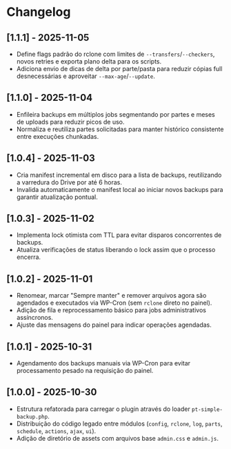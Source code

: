 # Changelog

## [1.1.1] - 2025-11-05
- Define flags padrão do rclone com limites de `--transfers`/`--checkers`, novos retries e exporta plano delta para os scripts.
- Adiciona envio de dicas de delta por parte/pasta para reduzir cópias full desnecessárias e aproveitar `--max-age`/`--update`.

## [1.1.0] - 2025-11-04
- Enfileira backups em múltiplos jobs segmentando por partes e meses de uploads para reduzir picos de uso.
- Normaliza e reutiliza partes solicitadas para manter histórico consistente entre execuções chunkadas.

## [1.0.4] - 2025-11-03
- Cria manifest incremental em disco para a lista de backups, reutilizando a varredura do Drive por até 6 horas.
- Invalida automaticamente o manifest local ao iniciar novos backups para garantir atualização pontual.

## [1.0.3] - 2025-11-02
- Implementa lock otimista com TTL para evitar disparos concorrentes de backups.
- Atualiza verificações de status liberando o lock assim que o processo encerra.

## [1.0.2] - 2025-11-01
- Renomear, marcar "Sempre manter" e remover arquivos agora são agendados e executados via WP-Cron (sem `rclone` direto no painel).
- Adição de fila e reprocessamento básico para jobs administrativos assíncronos.
- Ajuste das mensagens do painel para indicar operações agendadas.

## [1.0.1] - 2025-10-31
- Agendamento dos backups manuais via WP-Cron para evitar processamento pesado na requisição do painel.

## [1.0.0] - 2025-10-30
- Estrutura refatorada para carregar o plugin através do loader `pt-simple-backup.php`.
- Distribuição do código legado entre módulos (`config`, `rclone`, `log`, `parts`, `schedule`, `actions`, `ajax`, `ui`).
- Adição de diretório de assets com arquivos base `admin.css` e `admin.js`.

